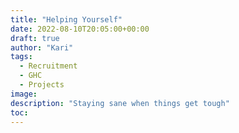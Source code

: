 ```yaml
---
title: "Helping Yourself"
date: 2022-08-10T20:05:00+00:00
draft: true
author: "Kari"
tags:
  - Recruitment
  - GHC
  - Projects
image: 
description: "Staying sane when things get tough"
toc: 
---
```

